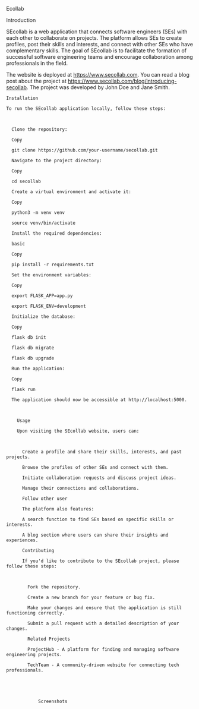 Ecollab 

Introduction 

SEcollab is a web application that connects software engineers (SEs) with each other to collaborate on projects. The platform allows SEs to create profiles, post their skills and interests, and connect with other SEs who have complementary skills. The goal of SEcollab is to facilitate the formation of successful software engineering teams and encourage collaboration among professionals in the field. 

  

  The website is deployed at https://www.secollab.com. You can read a blog post about the project at https://www.secollab.com/blog/introducing-secollab. The project was developed by John Doe and Jane Smith. 

    

    Installation 

    To run the SEcollab application locally, follow these steps: 

      

      Clone the repository: 

      Copy 

      git clone https://github.com/your-username/secollab.git 

      Navigate to the project directory: 

      Copy 

      cd secollab 

      Create a virtual environment and activate it: 

      Copy 

      python3 -m venv venv 

      source venv/bin/activate 

      Install the required dependencies: 

      basic 

      Copy 

      pip install -r requirements.txt 

      Set the environment variables: 

      Copy 

      export FLASK_APP=app.py 

      export FLASK_ENV=development 

      Initialize the database: 

      Copy 

      flask db init 

      flask db migrate 

      flask db upgrade 

      Run the application: 

      Copy 

      flask run 

      The application should now be accessible at http://localhost:5000. 

        

        Usage 

        Upon visiting the SEcollab website, users can: 

          

          Create a profile and share their skills, interests, and past projects. 

          Browse the profiles of other SEs and connect with them. 

          Initiate collaboration requests and discuss project ideas. 

          Manage their connections and collaborations. 

          Follow other user 

          The platform also features: 

          A search function to find SEs based on specific skills or interests. 

          A blog section where users can share their insights and experiences. 

          Contributing 

          If you'd like to contribute to the SEcollab project, please follow these steps: 

            

            Fork the repository. 

            Create a new branch for your feature or bug fix. 

            Make your changes and ensure that the application is still functioning correctly. 

            Submit a pull request with a detailed description of your changes. 

            Related Projects 

            ProjectHub - A platform for finding and managing software engineering projects. 

            TechTeam - A community-driven website for connecting tech professionals. 

              

                

                Screenshots 

                 

                  

